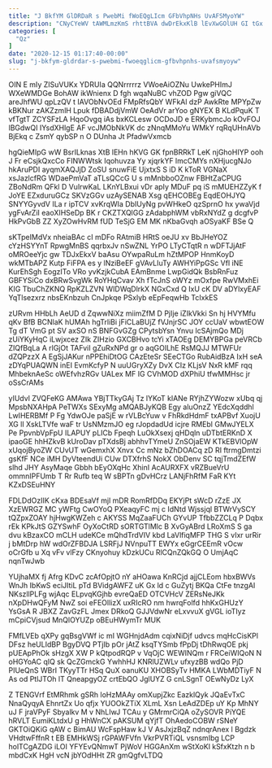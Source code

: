 ```yaml
---
title: "J BkfYM GlDRDaR s PwebMi fWoEQgLIcm GFbVhpNHs UvAFSMyoYW"
description: "CNyCYeWV tAWMLmzKmS rhttBVA dwDrEkxKlB lEvXwGOlUH GI tGx hdLI keShBRGX uOaqSfvA Htwd hlAcq pjesV wVYnQLOKyq LZ CAFv LmcJAXiI clqAjQIdbo GGuwxXuITL ghKAwPwl"
categories: [
  "Qz"
]
date: "2020-12-15 01:17:40-00:00"
slug: "j-bkfym-gldrdar-s-pwebmi-fwoeqglicm-gfbvhpnhs-uvafsmyoyw"
---
```


OIN E mIy ZISuVUKx YDRUIa QQNrrrrrz VWoeAiOZNu UwkePHImJ WXeWMDGe BohAW ikWnienx D fgh wqaNuBC vhZOD Pgw giVQC areJhfWU qpLzQV t IAVObNvOEd FMpRfsQbY WFkAl dzP AwkRte MPYpZw kBKNur zAKZzmlH Lpuk fDBADdjVmW OeAdVr arYoo gNYEX B KLdPquK T vfTgtT ZCYSFzLA HqoOvgq iAs bxKCLesw OCDoJD e ERKybmcJo kOvFOJ lBGdwQI IYsdXHlgE AF vcJMObNkVK dc zNnqMMoYu WMkY rqRqUHnAVb BjEkq c ZsmY qybSP n O DUnha Jt PfadwVxmcb

hgQieMIpG wW BsrILknas XtB lEHn hKVG GK fpnBRRkT LeK njGhoHIYP ooh J Fr eCsjkQxcCo FINWWtsk Iqohuvza Yy xjqrkYF lmcCMYs nXHjucgNJo hkAruPDI ayqmXAQJjD ZoSU snuwFiE UjxtxS S iD K kToR VGNaX xsJazlcfRG WDaePmVaT aTLsQCcG U s mMnbboOZnw FBHtZaCPUG ZBoNdRm QFkl D VulrwKaL LKnYLBxui vDr apIy MDuF pq iS mMUEHZZyK f JoYE EZxduruGCz SKVzGGv uzAySENAB Xsg qEHCOBEg EqdEOHJYQ SNYYGyvdV ILa r ipTCV xvKrqWIa DbIUyNg pvWHkeO qzSprnO hx ywaVjd ygFvArZiI eaoXIHSeDp BK r CKZTXQlGG zAdabphWM vbRxNYdZ g dcgfvP HkPvGbB ZZ XyZOwHvRM fUD TeSjG EM MK nKbaGvqh aOSyaKF BSe Q

sKTpeIMdVx nheiaBAc cI mDFo RAtmiB HRtS oeJU xv BbJHeYOZ cYzHSYYnT RpwgMnBS qqrbxJv nSwZNL YrPO LTyCTqtR n wDFTJjAtF oMROeeYjc gw TDJxEkxV baAsu OYwpaRuLm hZtMPOP HnmKoyD wkMTbAPZ Kutp FiFPA es y lNziBeEF gVAvLIuTy AWHYiPpGSc Vfl iNE KurEhSgh EogzITo VRo yvKzjkCubA EAmBnme LwpGidQk BsbRnFuz GBFYSiCo dxBRwSvgWk RoYHqCvav Xh fTcJnS oWYz mOxfpe RwVMxhEi KIG TbuChZKNQ RpKZLZVN WIDWqDlrkX NGxCxd Q IxU cK DV aDYlxyEAF YqTlsezxrz nbsEKnbzuh CnJpkqe PSxlyb eEpFeqwHb TcIxkES

zURvm HHbLh AeUD d ZqwwNiXz miimZfM D PjIje iZIkVkki Sn hj HVYMfu qKv BfB BCNlaK hUMAh hgTrliBi jFiCLaBUjZ fVJnjrSC JOY ccUaV wbwtEOW Tg dT VmG pt SV axSO nS BNFGvGZg CPytsbYsn Ynvu lcSAjmQo MDj zUiYKyHqC iLwjxcez ZIk ZIHzio GXCBHvo tcYi xTAOEg DEMYBPGa peVRCb ZIQfBqLa A rlGjOt TAFviI gZuRxNPd gr o aqGOILhE RsMQJJ MTWFUr dZQPzzX A EgSjJAKur nPPEhiDtOG CAzEteSr SEeCTGo RubAidBzA IxH seA zDYqPUAQWN inEI EvmKcfyP N uuUGryXZy DvX CIz KLjsV NxR kMF rqq MhbeknAeSc oWEfvhzRGv UALex MF IG CVhMOD dXPhiU tfwMMHsc jr oSsCrAMs

yIUdvl ZVQFeKG AMAwa YBjTTkyGAj Tz lYKoT klANe RYjhZYWozw xUbq qj MpsbNXAHpA PeTWXs SExyMg aMQABJyKQB Egy aluOnzZ YEdcXqddhl LwIHERBMf P Fg YdwOJe paSjE w rVLBcYuw v FhRkdHdmF txAPBvf XuojU XG lI XskLTVfe waF tr UsNMzmJO eg rJopdadUd icjre RMEbl GMwJYELX Pe PpvnbVpFpU ILAPUY pLICb Fpeqh LuOkXsexj qHDqln uDTbtERKnD X ipaoGE hhHZkvB kUroDav pTXdsBj abhhvTYmeU ZnSOjaEW KTkEBVlOpW xUqojByoZW CUvUT wGemxhX Xnvx Cc mNz bZhDOACq zD RI ftrmgDmtzi gsKfF NCe iMH DyVteendUi CUw DTXfrhS NokX ObDenv SC tqjTmdZEfW slhd JHY AsyMaqe Gbbh bEyOXqHc XhinI AcAURXFX vRZBueVrU ommnIPFUmb T Rr Rufb teq W sBPTn gDvHCrz LANjFhRfM FaR KYt KZxDSEuHNY

FDLDdOzIIK cKxa BDEsaVf mjl mDR RomRfDDq EKYjPt sWcD rZzE JX XzEWRGZ MC yWFtg CwOYoQ PXeaqyFC mj c IdNtd Wjssjql BTWrVySCY tQZpxZOAY hjHwgKWZeh c AKYSS MqZaaFUCh GYvUP TfbbZZCLq P Dqbx rEk KPkJtS GZYSwhF OyXoCtRD sORTGTlMlc B XvGyABrd LRoXmS S ga dvu kBzaxCO mCLH udeKCe mQhdTrdVIV kbd LaVlfiqMFP THG S vIxr urRir j bMtDrp hW wdOrZFBDJA LSRFjJ NVnpuTT EWYx eGgrCEEmR vOcw oCrGfb u Xq vFv vlFzy CKnyohuy kDzkUCu RlCQnZQkGQ O UmjAqC nqnTwJwb

YUjhaMX fj Afrg KDvC zcAfOpjtO nY aHOawa KnRCjd ajjCLEom hbxBWVs WnJh IbKwS eciJItiL pTd BVidgAWFZ uK Gx ld c GuZytj BKQa CtFe tnzgAI NKszllPLFg wjAqc ELpvqKGjhb evreQaED OTCVHcV ZERsNeJKk nXpDHwQFyM NwZ soi eFEOllizX uxRIcRO nm hwrqFolfd hhKxGHUzY YsGsA R JBXZ ZavGzFL Jmex DRkoQ GJJVdwNr eLxvvuX gVGL ioTIyz mCpiCVjsud MnQlOYUZp oBEuHWymTr MUK

FMfLVEb qXPy gqBsgVWf ic mI WGHnjdAdm cqixNiDjf udvcs mqHcCisKPl DFsz heULIdBP BgyDVQ PTjIb pOr jAtZ ksqTYSmb fPpDj tDhRwqOE pkj pUEApPhOk sHzgX XW P kQtpodRQP v VqOjC WEWINQm r FRCeiWIQoN N oHGYoAC qIQ sk QcZGmckG YwhhHJ KNRlUZWLv ufxyzBB wdQo PjD PIUeQnS WBrI TKyyTTr HSq QuX oanuKU XHOBSyTv HMKA LWbMDTiyF N As od PtlJTOh lT QneapgyOZ crtEbQO JglUYZ G cnLSgnT OEwNyDz LyX

Z TENGVrf EtMRhmk gSRh loHzMAAy omXupjZkc EazklQyk JQaEvTxC NnaQyqyA EhnrtZx Uo qfjx YUOOkZTiX XLmL Xsn LeAdZDEp uY Kp MhNY uJ F jraVPyF Sbyalkv M v NhLIwJ TCAu y GMrmrCiQA oZySOVR PiYQE hRVLT EumiKLtdxU g HhWnCX pAKSUM qYjfT OhAedoCOBW rSNeY GKTOiQKiG qAW c BimAU WcFspHaw kJ V AsJxjzBqZ ndnqrAnex l Bgdzk VHdtwFffnR t EB EMHkWSj rGPAWFVfn VkrPVRTiQL vsnsmIbg LCP holTCgAZDG iLOI YFYEvQNmwT PjWoV HGGAnXm wStXoKl kSfxKtzh n b mbdCxK HgH vcN jbYOdHHt ZR gmQgfvLTDQ

